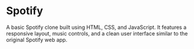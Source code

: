 # Spotify
A basic Spotify clone built using HTML, CSS, and JavaScript. It features a responsive layout, music controls, and a clean user interface similar to the original Spotify web app.
